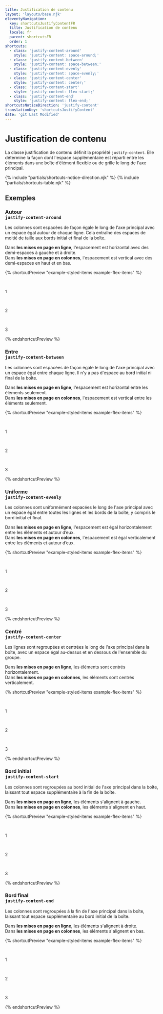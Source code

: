 ```yaml
---
title: Justification de contenu
layout: 'layouts/base.njk'
eleventyNavigation:
  key: shortcutsJustifyContentFR
  title: Justification de contenu
  locale: fr
  parent: shortcutsFR
  order: 1
shortcuts:
  - class: 'justify-content-around'
    style: 'justify-content: space-around;'
  - class: 'justify-content-between'
    style: 'justify-content: space-between;'
  - class: 'justify-content-evenly'
    style: 'justify-content: space-evenly;'
  - class: 'justify-content-center'
    style: 'justify-content: center;'
  - class: 'justify-content-start'
    style: 'justify-content: flex-start;'
  - class: 'justify-content-end'
    style: 'justify-content: flex-end;'
shortcutsNoticeDirection: 'justify-content'
translationKey: 'shortcutsJustifyContent'
date: 'git Last Modified'
---
```


# Justification de contenu

La classe justification de contenu définit la propriété `justify-content`. Elle détermine la façon dont l'espace supplémentaire est réparti entre les éléments dans une boîte d’élément flexible ou de grille le long de l'axe principal.

{% include "partials/shortcuts-notice-direction.njk" %}
{% include "partials/shortcuts-table.njk" %}

## Exemples

### Autour<br/>`justify-content-around`

Les colonnes sont espacées de façon égale le long de l'axe principal avec un espace égal autour de chaque ligne. Cela entraîne des espaces de moitié de taille aux bords initial et final de la boîte.

Dans **les mises en page en ligne**, l'espacement est horizontal avec des demi-espaces à gauche et à droite.<br/>
Dans **les mises en page en colonnes**, l'espacement est vertical avec des demi-espaces en haut et en bas.

{% shortcutPreview "example-styled-items example-flex-items" %}

<div class="d-flex justify-content-around">
  <p>1</p>
  <p>2</p>
  <p>3</p>
</div>
{% endshortcutPreview %}

### Entre<br/>`justify-content-between`

Les colonnes sont espacées de façon égale le long de l'axe principal avec un espace égal entre chaque ligne. Il n'y a pas d'espace au bord initial ni final de la boîte.

Dans **les mises en page en ligne**, l'espacement est horizontal entre les éléments seulement.<br/>
Dans **les mises en page en colonnes**, l'espacement est vertical entre les éléments seulement.

{% shortcutPreview "example-styled-items example-flex-items" %}

<div class="d-flex justify-content-between">
  <p>1</p>
  <p>2</p>
  <p>3</p>
</div>
{% endshortcutPreview %}

### Uniforme<br/>`justify-content-evenly`

Les colonnes sont uniformément espacées le long de l'axe principal avec un espace égal entre toutes les lignes et les bords de la boîte, y compris le bord initial et final.

Dans **les mises en page en ligne**, l'espacement est égal horizontalement entre les éléments et autour d’eux.<br/>
Dans **les mises en page en colonnes**, l'espacement est égal verticalement entre les éléments et autour d’eux.

{% shortcutPreview "example-styled-items example-flex-items" %}

<div class="d-flex justify-content-evenly">
  <p>1</p>
  <p>2</p>
  <p>3</p>
</div>
{% endshortcutPreview %}

### Centré<br/>`justify-content-center`

Les lignes sont regroupées et centrées le long de l'axe principal dans la boîte, avec un espace égal au-dessus et en dessous de l'ensemble du groupe.

Dans **les mises en page en ligne**, les éléments sont centrés horizontalement.<br/>
Dans **les mises en page en colonnes**, les éléments sont centrés verticalement.

{% shortcutPreview "example-styled-items example-flex-items" %}

<div class="d-flex justify-content-center">
  <p>1</p>
  <p>2</p>
  <p>3</p>
</div>
{% endshortcutPreview %}

### Bord initial <br/>`justify-content-start`

Les colonnes sont regroupées au bord initial de l'axe principal dans la boîte, laissant tout espace supplémentaire à la fin de la boîte.

Dans **les mises en page en ligne**, les éléments s'alignent à gauche.<br/>
Dans **les mises en page en colonnes**, les éléments s'alignent en haut.

{% shortcutPreview "example-styled-items example-flex-items" %}

<div class="d-flex justify-content-start">
  <p>1</p>
  <p>2</p>
  <p>3</p>
</div>
{% endshortcutPreview %}

### Bord final <br/>`justify-content-end`

Les colonnes sont regroupées à la fin de l'axe principal dans la boîte, laissant tout espace supplémentaire au bord initial de la boîte.

Dans **les mises en page en ligne**, les éléments s'alignent à droite.<br/>
Dans **les mises en page en colonnes**, les éléments s'alignent en bas.

{% shortcutPreview "example-styled-items example-flex-items" %}

<div class="d-flex justify-content-end">
  <p>1</p>
  <p>2</p>
  <p>3</p>
</div>
{% endshortcutPreview %}
